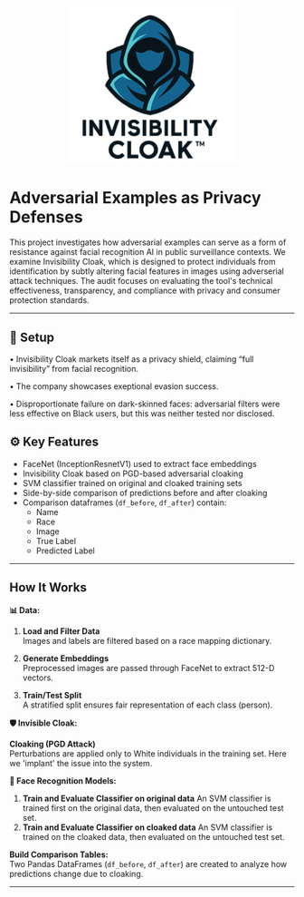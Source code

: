 <p align="center">
  <img src="invisibility_cloak.jpg" alt="Invisibility Cloak" width="300"/>
</p>

# Adversarial Examples as Privacy Defenses

This project investigates how adversarial examples can serve as a form of resistance against facial recognition AI in public surveillance contexts. 
We examine Invisibility Cloak, which is designed to protect individuals from identification by subtly altering facial features in images using adverserial attack techniques. 
The audit focuses on evaluating the tool's technical effectiveness, transparency, and compliance with privacy and consumer protection standards.

---
## 📜 Setup
•	Invisibility Cloak markets itself as a privacy shield, claiming “full invisibility” from facial recognition.

•	The company showcases exeptional evasion success.

• Disproportionate failure on dark-skinned faces: adversarial filters were less effective on Black users, but this was neither tested nor disclosed.


## ⚙️ Key Features

- FaceNet (InceptionResnetV1) used to extract face embeddings
- Invisibility Cloak based on PGD-based adversarial cloaking
- SVM classifier trained on original and cloaked training sets 
- Side-by-side comparison of predictions before and after cloaking
- Comparison dataframes (`df_before`, `df_after`) contain:
  - Name  
  - Race  
  - Image  
  - True Label  
  - Predicted Label  

---

## How It Works

**📊 Data:**
1. **Load and Filter Data**  
   Images and labels are filtered based on a race mapping dictionary.

2. **Generate Embeddings**  
   Preprocessed images are passed through FaceNet to extract 512-D vectors.

3. **Train/Test Split**  
   A stratified split ensures fair representation of each class (person).



**🛡️ Invisible Cloak:**

**Cloaking (PGD Attack)**  
Perturbations are applied only to White individuals in the training set. Here we 'implant' the issue into the system. 



**🤖 Face Recognition Models:** 
1.  **Train and Evaluate Classifier on original data**
    An SVM classifier is trained first on the original data, then evaluated on the untouched test set.
2.  **Train and Evaluate Classifier on cloaked data**
    An SVM classifier is trained on the cloaked data, then evaluated on the untouched test set.



**Build Comparison Tables:**  
Two Pandas DataFrames (`df_before`, `df_after`) are created to analyze how predictions change due to cloaking.

---
